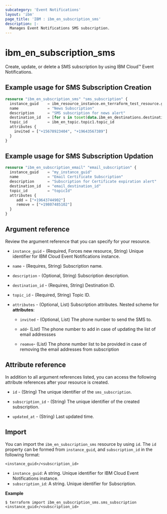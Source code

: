 ```yaml
---
subcategory: 'Event Notifications'
layout: 'ibm'
page_title: 'IBM : ibm_en_subscription_sms'
description: |-
  Manages Event Notifications SMS subscription.
---
```


# ibm_en_subscription_sms

Create, update, or delete a SMS subscription by using IBM Cloud™ Event Notifications.

## Example usage for SMS Subscription Creation

```terraform
resource "ibm_en_subscription_sms" "sms_subscription" {
  instance_guid    = ibm_resource_instance.en_terraform_test_resource.guid
  name             = "News Subscription"
  description      = "SMS subscription for news alert"
  destination_id   = [for s in toset(data.ibm_en_destinations.destinations.destinations): s.id if s.type == "sms_ibm"].0
  topic_id         = ibm_en_topic.topic1.topic_id
  attributes {
    invited = ["+15678923404", "+19643567389"]
  }
}
```

## Example usage for SMS Subscription Updation

```terraform
resource "ibm_en_subscription_email" "email_subscription" {
  instance_guid    = "my_instance_guid"
  name             = "Email Certificate Subscription"
  description      = "Subscription for Certificate expiration alert"
  destination_id   = "email_destination_id"
  topic_id         = "topicId"
  attributes {
     add = ["+19643744902"]
     remove = ["+19807485102"]
  }
}
```

## Argument reference

Review the argument reference that you can specify for your resource.

- `instance_guid` - (Required, Forces new resource, String) Unique identifier for IBM Cloud Event Notifications instance.

- `name` - (Requires, String) Subscription name.

- `description` - (Optional, String) Subscription description.

- `destination_id` - (Requires, String) Destination ID.

- `topic_id` - (Required, String) Topic ID.

- `attributes` - (Optional, List) Subscription attributes.
  Nested scheme for **attributes**:

  - `invited` - (Optional, List) The phone number to send the SMS to.

  - `add`- (List) The phone number to add in case of updating the list of email addressses

  - `reomve`- (List) The phone number list to be provided in case of removing the email addresses from subscription

## Attribute reference

In addition to all argument references listed, you can access the following attribute references after your resource is created.

- `id` - (String) The unique identifier of the `sms_subscription`.

- `subscription_id` - (String) The unique identifier of the created subscription.

- `updated_at` - (String) Last updated time.

## Import

You can import the `ibm_en_subscription_sms` resource by using `id`.
The `id` property can be formed from `instance_guid`, and `subscription_id` in the following format:

```
<instance_guid>/<subscription_id>
```

- `instance_guid`: A string. Unique identifier for IBM Cloud Event Notifications instance.
- `subscription_id`: A string. Unique identifier for Subscription.

**Example**

```
$ terraform import ibm_en_subscription_sms.sms_subscription <instance_guid>/<subscription_id>
```
